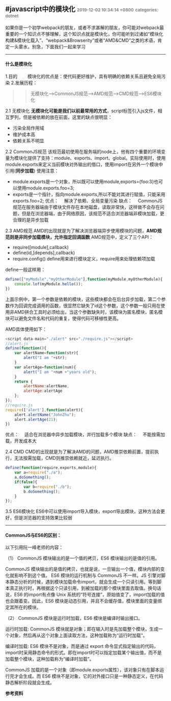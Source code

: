 #javascript中的模块化
<font color=gray size=2>2019-12-02 10:34:14 +0800</font>
<font color=gray size=2>categories: dotnet</font>
---

如果你是一个初学webpack的朋友，或者不求甚解的朋友，你可能对webpack最重要的一个知识点不够理解，这个知识点就是模块化，你可能听到过诸如“模块化构建&模块化载入”、“webpack&Browserity”或者“AMD&CMD”之类的术语，肯定一头雾水，别急，下面我们一起来学习

---

#### 什么是模块化

1.目的
&emsp;&emsp;模块化的优点是：使代码更好维护，具有明确的依赖关系且避免全局污染
2.发展历程：
>>无模块化-->CommonJS规范-->AMD规范-->CMD规范-->ES6模块化

2.1 无模块化
**无模块化可能是我们以前最常用的方式**，script标签引入js文件，相互罗列，但是被依赖的放在前面，这里的缺点很明显：
+ 污染全局作用域
+ 维护成本高
+ 依赖关系不明显

2.2 CommonJS规范
该规范最初使用在服务端的node上，他有四个重要的环境变量为模块化提供了支持：module、exports、import、global。实际使用时，使用module.exports来定义当前模块对外输出的借口，使用import在另外一个模块中引用(**同步加载**)
使用注意：
+ module.exports是一个对象，所以既可以使用module,exports={foo:3}也可以使用module.exports.foo=3;
+ exports是一个指针，指向module.exports,所以不能对其进行赋值，只能采用exports.foo=2;
优点：
&emsp;解决了依赖、全局变量污染
缺点：
&emsp;CommonJS规范在服务器端由于模块文件存在本地磁盘，读取非常快，这样做不会存在问题，但是在浏览器端，由于网络原因，该规范不适合浏览器端非模块加载，更合理的是异步加载

2.3 AMD规范
AMD的出现就是为了解决浏览器端异步使用模块的问题，**AMD规范则是非同步加载模块，允许指定回调函数**
AMD规范中，定义了三个API：
+ require([module],callback)
+ define(id,[depends],callback)
+ require.config()
define用来进行模块定义，require用来处理依赖项加载

define一般这样用：
```javascript
define(["myModule","myOtherModule"],function(myModule,myOtherModule){
    console.lof(myModule.hello());
})
```
上面示例中，第一个参数是依赖的模块，这些模块都会在后台异步加载，第二个参数作为回调完成调用的函数，很显然它缺失了id这个参数，这个参数一般只用在使用非AMD拼合工具时必须给出，当这个参数缺失时，该模块为匿名模块，匿名模块可以避免文件名和代码的重复，使得代码可移植性更高。

AMD具体使用如下：
```javascript
<script data-main="./alert" src="./require.js"></script>
//alert.js
define(function(){
    var alertName=function(str){
        alert("I am "+str);
    }
    var alertAge=function(num){
        alert("I am "+num +"years old");
    }
    return {
        alertName:alertName,
        alertAge:alertAge
    };
});
//require.js
require(['alert'],function(alert){
    alert.alertName("JohnZhu");
    alert.alertAge(21);
})
```
优点：
&emsp;适合在浏览器中异步加载模块，并行加载多个模块
缺点：
&emsp;不能按需加载，开发成本大

2.4 CMD
CMD的出现就是为了解决AMD的问题，AMD推崇依赖前置，提前执行，无法按需加载，CMD则推崇依赖就近，延迟执行。
```javascript
define(function(require,exports,module){
    var a=require("./a");
    a,doSomething();
    if(false){
        var b=require("./b");
        b.doSomething();
    }
});
```
3.5 ES6模块化
ES6中可以使用import导入模块，export导出模块，这种方法会更好，但是浏览器的支持效果比较弱

---

#### CommonJS与ES6的区别：
以下引用阮一峰老师的内容：

（1） CommonJS 模块输出的是一个值的拷贝，ES6 模块输出的是值的引用。

CommonJS 模块输出的是值的拷贝，也就是说，一旦输出一个值，模块内部的变化就影响不到这个值。
ES6 模块的运行机制与 CommonJS 不一样。JS 引擎对脚本静态分析的时候，遇到模块加载命令import，就会生成一个只读引用。等到脚本真正执行时，再根据这个只读引用，到被加载的那个模块里面去取值。换句话说，ES6 的import有点像 Unix 系统的“符号连接”，原始值变了，import加载的值也会跟着变。因此，ES6 模块是动态引用，并且不会缓存值，模块里面的变量绑定其所在的模块。

（2） CommonJS 模块是运行时加载，ES6 模块是编译时输出接口。


运行时加载: CommonJS 模块就是对象；即在输入时是先加载整个模块，生成一个对象，然后再从这个对象上面读取方法，这种加载称为“运行时加载”。


编译时加载: ES6 模块不是对象，而是通过 export 命令显式指定输出的代码，import时采用静态命令的形式。即在import时可以指定加载某个输出值，而不是加载整个模块，这种加载称为“编译时加载”。


CommonJS 加载的是一个对象（即module.exports属性），该对象只有在脚本运行完才会生成。而 ES6 模块不是对象，它的对外接口只是一种静态定义，在代码静态解析阶段就会生成。

**参考资料**